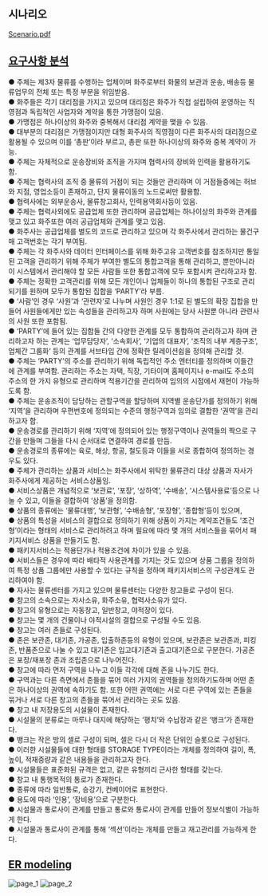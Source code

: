 ## 시나리오
[Scenario.pdf](https://github.com/tmvld97/ER_Modeling/files/7919997/Scenario.pdf)
## [요구사항 분석](https://github.com/tmvld97/ER_Modeling/tree/main/ERwin)
● 주체는 제3자 물류를 수행하는 업체이며 화주로부터 화물의 보관과 운송, 배송등 물류업무의 전체 또는 특정 부분을 위임받음.</br>
● 화주들은 각기 대리점을 가지고 있으며 대리점은 화주가 직접 설립하여 운영하는 직영점과 독립적인 사업자와 계약을 통한 가맹점이 있음.</br>
● 가맹점은 하나이상의 화주와 중복해서 대리점 계약을 맺을 수 있음.</br>
● 대부분의 대리점은 가맹점이지만 대형 화주사의 직영점이 다른 화주사의 대리점으로 활용될 수 있으며 이를 ‘총판’이라 부르고, 총판 또한 하나이상의 화주와 중복 계약이 가능.</br>
● 주체는 자체적으로 운송장비와 조직을 가지며 협력사의 장비와 인력을 활용하기도 함.</br>
● 주체는 협력사의 조직 중 물류의 거점이 되는 것들만 관리하며 이 거점들중에는 허브와 지점, 영업소등이 존재하고, 단지 물류이동의 노드로써만 활용함.</br>
● 협력사에는 외부운송사, 물류창고회사, 인력용역회사등이 있음.</br>
● 주체는 협력사외에도 공급업체 또한 관리하며 공급업체는 하나이상의 화주와 관계를 맺고 있고 화주또한 여러 공급업체와 관계를 맺고 있음.</br>
● 화주사는 공급업체를 별도의 코드로 관리하고 있으며 각 화주사에서 관리하는 물건구매 고객번호는 각기 부여됨. </br>
● 주체는 각 화주사와 데이터 인터페이스를 위해 화주고유 고객번호를 참조하지만 통일된 고객을 관리하기 위해 주체가 부여한 별도의 통합고객을 통해 관리하고, 뿐만아니라 이 시스템에서 관리해야 할 모든 사람들 또한 통합고객에 모두 포함시켜 관리하고자 함.</br>
● 주체는 정확한 고객관리를 위해 모든 개인이나 업체들이 하나의 통합된 구조로 관리되기를 원하며 모두가 통합된 집합을 ‘PARTY’라 부름.</br>
● ‘사람’인 경우 ‘사원’과 ‘관련자’로 나누며 사원인 경우 1:1로 된 별도의 확장 집합을 만들어 사원들에게만 있는 속성들을 관리하고자 하며 사원에는 당사 사원뿐 아니라 관련사의 사원 또한 포함됨.</br>
● ‘PARTY’에 들어 있는 집합들 간의 다양한 관계를 모두 통합하여 관리하고자 하며 관리하고자 하는 관계는 ‘업무담당자’, ‘소속회사’, ‘기업의 대표자’, ‘조직의 내부 계층구조’, 업체간 그룹화‘ 등의 관계를 서브타입 간에 정확한 릴레이션쉽을 정의해 관리할 것.</br>
● 주체는 ‘PARTY’의 주소를 관리하기 위해 독립적인 주소 엔터티를 정의하며 이들간에 관계를 부여함. 관리하는 주소는 자택, 직장, 기타이며 홈페이지나 e-mail도 주소의 주소의 한 가지 유형으로 관리하며 적용기간을 관리하여 임의의 시점에서 재현이 가능하도록 함.</br>
● 주체는 운송조직이 담당하는 관할구역을 할당하며 지역별 운송단가를 정의하기 위해 ‘지역’을 관리하며 우편번호에 정의되는 수준의 행정구역과 임의로 결합한 ‘권역’을 관리하고자 함.</br>
● 운송경로를 관리하기 위해 ‘지역’에 정의되어 있는 행정구역이나 권역들의 짝으로 구간을 만들며 그들을 다시 순서대로 연결하여 경로를 만듬.</br>
● 운송경로의 종류에는 육로, 해상, 항공, 철도등과 이들을 서로 종합하여 정의하는 경우도 있다.</br>
● 주체가 관리하는 상품과 서비스는 화주사에서 위탁한 물류관리 대상 상품과 자사가 화주사에게 제공하는 서비스상품임.</br>
● 서비스상품은 개념적으로 ‘보관료’, ‘포장’, ‘상하역’, ‘수배송’, ‘시스템사용료’등으로 나눌 수 있고, 이들을 결합하여 ‘상품’을 정의함.</br>
● 상품의 종류에는 ‘물류대행’, ‘보관형’, ‘수배송형’, ‘포장형’, ‘종합형’등이 있으며, </br>
● 상품의 특성을 서비스의 결합으로 정의하기 위해 상품이 가지는 계약조건들도 ‘조건형’이라는 형태의 서비스로 관리하려고 하며 필요에 따라 몇 개의 서비스들을 묶어서 패키지서비스 상품을 만들기도 함.</br>
● 패키지서비스는 적용단가나 적용조건에 차이가 있을 수 있음. </br>
● 서비스들은 경우에 따라 배타적 사용관계를 가지는 것도 있으며 상품 그룹을 정의하여 특정 상품 그룹에만 사용할 수 있다는 규칙을 정하며 패키지서비스의 구성관계도 관리하여야 함.</br>
● 자사는 물류센터를 가지고 있으며 물류센터는 다양한 창고들로 구성이 된다.</br>
● 창고의 소속으로는 자사소유, 화주소유, 협력사소유가 있다.</br>
● 창고의 유형으로는 자동창고, 일반창고, 야적장이 있다.</br>
● 창고는 몇 개의 건물이나 야적시설의 결합으로 구성될 수도 있음.</br>
● 창고는 여러 존들로 구성된다.</br>
● 존은 보관존, 대기존, 가공존, 입출하존등의 유형이 있으며, 보관존은 보관존과, 피킹존, 반품존으로 나눌 수 있고 대기존은 입고대기존과 출고대기존으로 구분한다. 가공존은 포장/재포장 존과 조립존으로 나누어진다.</br>
● 창고에 따라 먼저 구역을 나누고 이들 각각에 대해 존을 나누기도 한다.</br>
● 구역과는 다른 측면에서 존들을 묶어 여러 가지의 권역들을 정의하기도하며 어떤 존은 하나이상의 권역에 속하기도 함. 또한 어떤 권역에는 서로 다른 구역에 있는 존들을 묶거나 서로 다른 창고의 존들을 묶어서 관리하는 곳도 있음.</br>
● 창고 내 저장용도의 시설물이 존재한다.</br>
● 시설물의 분류로는 마루나 대지에 해당하는 ‘평치’와 수납장과 같은 ‘뱅크’가 존재한다.</br>
● 뱅크는 작은 방의 셀로 구성이 되며, 셀은 다시 더 작은 단위인 슬롯으로 구성된다.</br>
● 이러한 시설물들에 대한 형태를 STORAGE TYPE이라는 개체를 정의하여 길이, 폭, 높이, 적재중량과 같은 내용들을 관리하고자 한다.</br>
● 시설물들은 표준화된 규격은 없고, 같은 유형끼리 근사한 형태를 갖는다.</br>
● 창고 내 통행목적의 통로가 존재한다.</br>
● 종류에 따라 일반통로, 승강기, 컨베이어로 표현한다.</br>
● 용도에 따라 ‘인용’, ‘장비용’으로 구분한다.</br>
● 시설물과 통로사이 관계를 만들고 통로와 통로사이 관계를 만들어 정보식별이 가능하게 한다.</br>
● 시설물과 통로사이 관계를 통해 ‘섹션’이라는 개체를 만들고 재고관리를 가능하게 한다.</br>

## [ER modeling](./ERwin)
![page_1](https://user-images.githubusercontent.com/55508788/150678295-1a7fae6a-d438-481b-bc91-fc616a3bc323.png)
![page_2](https://user-images.githubusercontent.com/55508788/150678297-7f464012-90e4-467b-b7d8-7708dc215c48.png)
